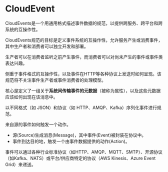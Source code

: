 # CloudEvent

CloudEvents是一个用通用格式描述事件数据的规范，以提供跨服务、跨平台和跨系统的互操作性。

CloudEvents规范的目标是定义事件系统的互操作性，允许服务产生或消费事件，其中生产者和消费者可以独立开发和部署。

生产者可以在消费者监听之前产生事件，而消费者可以对尚未产生的事件或事件类表达兴趣。

侧重于事件格式的互操作性，以及事件在HTTP等各种协议上发送时如何呈现。该规范将不关注事件生产者或事件消费者的处理模型。



核心是定义了一组关于**系统间传输事件的元数据**（被称为属性），以及这些元数据应该如何出现在该消息中。

以不同格式（如 JSON）和协议（如 HTTP、AMQP、Kafka）序列化事件进行规范。



来自源的事件如何触发一个动作。

- 源(Source)生成消息(Message)，其中事件(Event)被封装在协议中。
- 事件到达目的地，触发一个由事件数据提供的动作(Action)。



事件可以通过各种行业标准协议（如HTTP、AMQP、MQTT、SMTP）、开源协议（如Kafka、NATS）或平台/供应商特定的协议（AWS Kinesis、Azure Event Grid）来递送。